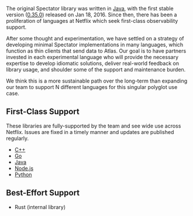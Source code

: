 The original Spectator library was written in [Java](java/usage.md), with the first stable version
([0.35.0]) released on Jan 18, 2016. Since then, there has been a proliferation of languages at
Netflix which seek first-class observability support.

After some thought and experimentation, we have settled on a strategy of developing minimal
Spectator implementations in many languages, which function as thin clients that send data to
Atlas. Our goal is to have partners invested in each experimental language who will provide
the necessary expertise to develop idiomatic solutions, deliver real-world feedback on library
usage, and shoulder some of the support and maintenance burden.
 
We think this is a more sustainable path over the long-term than expanding our team to support N
different languages for this singular polyglot use case.

[0.35.0]: https://github.com/Netflix/spectator/releases/tag/v0.35.0

## First-Class Support

These libraries are fully-supported by the team and see wide use across Netflix. Issues are fixed
in a timely manner and updates are published regularly.

* [C++](cpp/usage.md)
* [Go](go/usage.md)
* [Java](java/usage.md)
* [Node.js](nodejs/usage.md)
* [Python](py/usage.md)

## Best-Effort Support

* Rust (internal library)
